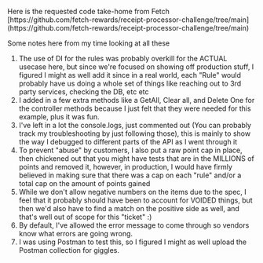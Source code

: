 <p>
Here is the requested code take-home from Fetch [https://github.com/fetch-rewards/receipt-processor-challenge/tree/main](https://github.com/fetch-rewards/receipt-processor-challenge/tree/main)
</p>
<p>
  Some notes here from my time looking at all these
  <ol> 
      <li>The use of DI for the rules was probably overkill for the ACTUAL usecase here, but since we're focused on showing off production stuff, I figured I might as well add it since in a real world, each "Rule" would probably have us doing a whole set of things like reaching out to 3rd party services, checking the DB, etc etc
      </li>
      <li>
      I added in a few extra methods like a GetAll, Clear all, and Delete One for the controller methods because I just felt that they were needed for this example, plus it was fun.
    </li>
      <li>I've left in a lot the console.logs, just commented out (You can probably track my troubleshooting by just following those), this is mainly to show the way I debugged to different parts of the API as I went through it
      </li>
      <li>To prevent "abuse" by customers, I also put a raw point cap in place, then chickened out that you might have tests that are in the MILLIONS of points and removed it, however, in production, I would have firmly believed in making sure that there was a cap on each "rule" and/or a total cap on the amount of points gained
      </li>
      <li>While we don't allow negative numbers on the items due to the spec, I feel that it probably should have been to account for VOIDED things, but then we'd also have to find a match on the positive side as well, and that's well out of scope for this "ticket" :) 
    </li>
    <li>
      By default, I've allowed the error message to come through so vendors know what errors are going wrong.
    </li>
    <li>
      I was using Postman to test this, so I figured I might as well upload the Postman collection for giggles.
    </li>
  </ol>
</p>
